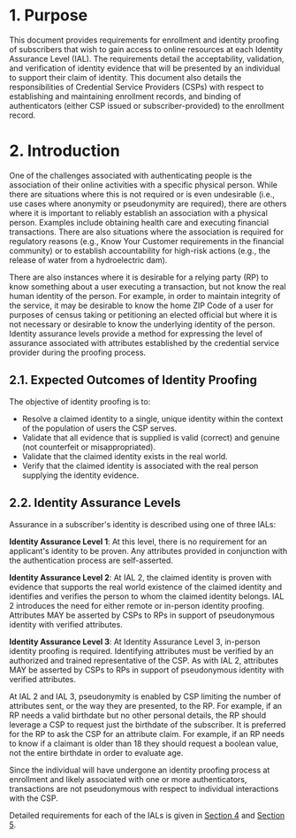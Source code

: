<a name="sec1"></a>

# 1. <a name="purpose"></a> Purpose

This document provides requirements for enrollment and identity proofing of subscribers that wish to gain access to online resources at each Identity Assurance Level (IAL).  The requirements detail the acceptability, validation, and verification of identity evidence that will be presented by an individual to support their claim of identity. This document also details the responsibilities of Credential Service Providers (CSPs) with respect to establishing and maintaining enrollment records, and binding of authenticators (either CSP issued or subscriber-provided) to the enrollment record. 

<a name="sec2"></a>

# 2. <a name="intro"></a> Introduction

One of the challenges associated with authenticating people is the association of their online activities with a specific physical person. While there are situations where this is not required or is even undesirable (i.e., use cases where anonymity or pseudonymity are required), there are others where it is important to reliably establish an association with a physical person. Examples include obtaining health care and executing financial transactions. There are also situations where the association is required for regulatory reasons (e.g., Know Your Customer requirements in the financial community) or to establish accountability for high-risk actions (e.g., the release of water from a hydroelectric dam).

There are also instances where it is desirable for a relying party (RP) to know something about a user executing a transaction, but not know the real human identity of the person.  For example, in order to maintain integrity of the service, it may be desirable to know the home ZIP Code of a user for purposes of census taking or petitioning an elected official but where it is not necessary or desirable to know the underlying identity of the person. Identity assurance levels provide a method for expressing the level of assurance associated with attributes established by the credential service provider during the proofing process.

## 2.1. Expected Outcomes of Identity Proofing

The objective of identity proofing is to:  

* Resolve a claimed identity to a single, unique identity within the context of the population of users the CSP serves.
* Validate that all evidence that is supplied is valid (correct) and genuine (not counterfeit or misappropriated).
* Validate that the claimed identity exists in the real world.
* Verify that the claimed identity is associated with the real person supplying the identity evidence.

## 2.2. Identity Assurance Levels

Assurance in a subscriber's identity is described using one of three IALs: 

**Identity Assurance Level 1**:
At this level, there is no requirement for an applicant's identity to be proven.  Any attributes provided in conjunction with the authentication process are self-asserted.

**Identity Assurance Level 2**:
At IAL 2, the claimed identity is proven with evidence that supports the real world existence of the claimed identity and identifies and verifies the person to whom the claimed identity belongs.  IAL 2 introduces the need for either remote or in-person identity proofing.  Attributes MAY be asserted by CSPs to RPs in support of pseudonymous identity with verified attributes.

**Identity Assurance Level 3**:
At Identity Assurance Level 3, in-person identity proofing is required. Identifying attributes must be verified by an authorized and trained representative of the CSP. As with IAL 2, attributes MAY be asserted by CSPs to RPs in support of pseudonymous identity with verified attributes. 

At IAL 2 and IAL 3, pseudonymity is enabled by CSP limiting the number of attributes sent, or the way they are presented, to the RP. For example, if an RP needs a valid birthdate but no other personal details, the RP should leverage a CSP to request just the birthdate of the subscriber. It is preferred for the RP to ask the CSP for an attribute claim. For example, if an RP needs to know if a claimant is older than 18 they should request a boolean value, not the entire birthdate in order to evaluate age.

Since the individual will have undergone an identity proofing process at enrollment and likely associated with one or more authenticators, transactions are not pseudonymous with respect to individual interactions with the CSP.

Detailed requirements for each of the IALs is given in [Section 4](#ial-section) and [Section 5](#ipv-section).
